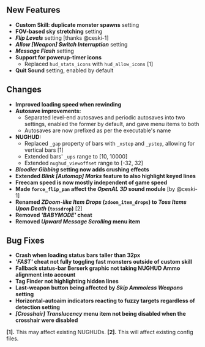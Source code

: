 ## New Features

- **Custom Skill: duplicate monster spawns** setting
- **FOV-based sky stretching** setting
- **_Flip Levels_** setting [thanks @ceski-1]
- **_Allow [Weapon] Switch Interruption_** setting
- **_Message Flash_** setting
- **Support for powerup-timer icons**
  - Replaced `hud_stats_icons` with `hud_allow_icons` [1]
- **Quit Sound** setting, enabled by default

## Changes

- **Improved loading speed when rewinding**
- **Autosave improvements:**
  - Separated level-end autosaves and periodic autosaves into two settings,
    enabled the former by default, and gave menu items to both
  - Autosaves are now prefixed as per the executable's name
- **NUGHUD:**
  - Replaced `_gap` property of bars with `_xstep` and `_ystep`, allowing for vertical bars [1]
  - Extended bars' `_ups` range to [10, 10000]
  - Extended `nughud_viewoffset` range to [-32, 32]
- **_Bloodier Gibbing_ setting now adds crushing effects**
- **Extended _Blink [Automap] Marks_ feature to also highlight keyed lines**
- **Freecam speed is now mostly independent of game speed**
- **Made `force_flip_pan` affect the _OpenAL 3D_ sound module** [by @ceski-1]
- **Renamed _ZDoom-like Item Drops_ (`zdoom_item_drops`) to _Toss Items Upon Death_ (`tossdrop`)** [2]
- **Removed _'BABYMODE'_ cheat**
- **Removed _Upward Message Scrolling_ menu item**

## Bug Fixes

- **Crash when loading status bars taller than 32px**
- **_'FAST'_ cheat not fully toggling fast monsters outside of custom skill**
- **Fallback status-bar Berserk graphic not taking NUGHUD Ammo alignment into account**
- **Tag Finder not highlighting hidden lines**
- **Last-weapon button being affected by _Skip Ammoless Weapons_ setting**
- **Horizontal-autoaim indicators reacting to fuzzy targets regardless of detection setting**
- **_[Crosshair] Translucency_ menu item not being disabled when the crosshair were disabled**

**[1].** This may affect existing NUGHUDs.
**[2].** This will affect existing config files.
